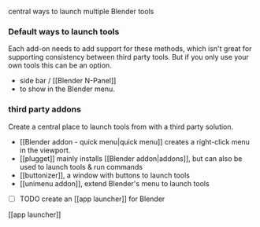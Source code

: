 central ways to launch multiple Blender tools
### Default ways to launch tools
Each add-on needs to add support for these methods, which isn't great for supporting consistency between third party tools. But if you only use your own tools this can be an option.
- side bar / [[Blender  N-Panel]]
- to show in the Blender menu. 
### third party addons
Create a central place to launch tools from with a third party solution.  
- [[Blender addon - quick menu|quick menu]] creates a right-click menu in the viewport.
- [[plugget]] mainly installs [[Blender addon|addons]], but can also be used to launch tools & run commands
- [[buttonizer]], a window with buttons to launch tools
- [[unimenu addon]], extend Blender's menu to launch tools 
- [ ] TODO create an [[app launcher]] for Blender

[[app launcher]] 